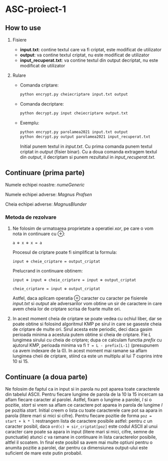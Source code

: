 # ASC-proiect-1

## How to use

1. Fisiere
  
    * **input.txt**: contine textul care va fi criptat, este modificat de utilizator
    * **output**: va contine textul criptat, nu este modificat de utilizator
    * **input_recuperat.txt**: va contine textul din output decriptat, nu este modificat de utilizator
  
2. Rulare

   * Comanda criptare:
    
      ```bash
      python encrypt.py cheiecriptare input.txt output
      ```
      
   * Comanda decriptare:
     
      ```bash
      python decrypt.py input cheiecriptare output.txt
      ```
       
   * Exemplu:
     
      ```bash
      python encrypt.py parolamea2021 input.txt output
      python decrypt.py output parolamea2021 input_recuperat.txt
      ```
      
      Initial punem textul in _input.txt_. Cu prima comanda punem textul criptat in _output_ (fisier binar). Cu a doua comanda extragem textul din _output_,
      il decriptam si punem rezultatul in _input_recuperat.txt_.
  
## Continuare (prima parte)

Numele echipei noastre: _numeGeneric_

Numele echipei adverse: _Magnus Prafsen_

Cheia echipei adverse: _MagnusBlunder_

### Metoda de rezolvare

1. Ne folosim de urmatoarea proprietate a operatiei _xor_, pe care o vom nota in continuare cu ⊕:

   ```a ⊕ x ⊕ x = a```
   
   Procesul de criptare poate fi simplificat la formula:
   
   ```input ⊕ cheie_criptare = output_criptat```
   
   Prelucrand in continuare obtinem:
   
   ```input ⊕ input ⊕ cheie_criptare = input ⊕ output_criptat```
   
   ```cheie_criptare = input ⊕ output_criptat```
   
   Astfel, daca aplicam operatia ⊕ caracter cu caracter pe fisierele _input.txt_ si _output_ ale adversarilor vom obtine un sir de caractere in care avem cheia lor de criptare scrisa de foarte multe ori.

2. In acest moment cheia de criptare se poate vedea cu ochiul liber, dar se poate obtine si folosind algoritmul KMP pe sirul in care se gaseste cheia de criptare de multe ori. 
   Sirul acesta este periodic, deci daca gasim perioada minima a acestuia putem obtine si cheia de criptare. Fie _L_ lungimea sirului cu cheia de criptare; dupa ce calculam functia _prefix_ cu ajutorul KMP, perioada minima va fi ```T = L - prefix[L-1]``` (presupunem ca avem indexare de la 0). 
   In acest moment mai ramane sa aflam lungimea cheii de criptare, stiind ca este un multiplu al lui _T_ cuprins intre 10 si 15.

## Continuare (a doua parte)

Ne folosim de faptul ca in input si in parola nu pot aparea toate caracterele din tabelul ASCII. Pentru fiecare lungime de parola de la 10 la 15 incercam sa aflam fiecare caracter al parolei. Astfel, fixam o lungime a parolei, _l_ si o pozitie, _start_ si vrem sa aflam ce caractere pot aparea in parola de lungime _l_ pe pozitia _start_. Initial creem o lista cu toate caracterele care pot sa apara in parola (litere mari si mici si cifre). Pentru fiecare pozitie de forma ```poz = start + k * l``` restrangem lista de caractere posibile astfel: pentru _c_ un caracter posibil, daca ```ord(c) ⊕ sir_criptat[poz]``` este codul ASCII al unui caracter care poate sa apara in input (litere mari si mici, cifre, semne de punctuatie) atunci _c_ va ramane in continuare in lista caracterelor posibile, altfel il scoatem. In final este posibil sa avem mai multe optiuni pentru o anumita pozitie a parolei, dar pentru ca dimensiunea output-ului este suficient de mare este putin probabil.
